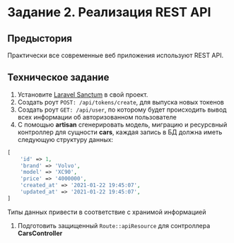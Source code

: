 # Задание 2. Реализация REST API

## Предыстория

Практически все современные веб приложения используют REST API.  

## Техническое задание

1. Установите [Laravel Sanctum](https://laravel.com/docs/8.x/sanctum#how-it-works) в свой проект.
1. Создать роут `POST: /api/tokens/create`, для выпуска новых токенов
1. Создать роут `GET: /api/user`, по которому будет происходить вывод 
всех информации об авторизованном пользователе 
1. С помощью **artisan** сгенерировать модель, миграцию и ресурсвный 
контроллер для сущности **cars**, каждая запись 
в БД должна иметь следующую структуру данных:

```php
[
    'id' => 1,
    'brand' => 'Volvo',
    'model' => 'XC90',
    'price' => '4000000',
    'created_at' => '2021-01-22 19:45:07',
    'updated_at' => '2021-01-22 19:45:07',
]
```
Типы данных привести в соответствие с хранимой информацией

1. Подготовить защищенный `Route::apiResource` для 
сонтроллера **CarsController**
